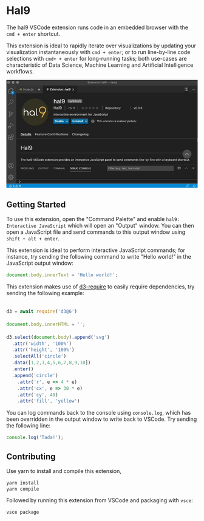 # Hal9

The hal9 VSCode extension runs code in an embedded browser with the `cmd + enter` shortcut.

This extension is ideal to rapidly iterate over visualizations by updating your visualization instantaneously with `cmd + enter`; or to run line-by-line code selections with `cmd+ + enter` for long-running tasks; both use-cases are characteristic of Data Science, Machine Learning and Artificial Intelligence workflows.

![Hal9 VSCode Preview](hal9-vscode.gif)

## Getting Started

To use this extension, open the "Command Palette" and enable `hal9: Interactive JavaScript` which will open an "Output" window. You can then open a JavaScript file and send commands to this output window using `shift + alt + enter`.

This extension is ideal to perform interactive JavaScript commands; for instance, try sending the following command to write "Hello world!" in the JavaScript output window:

```js
document.body.innerText = 'Hello world!';
```

This extension makes use of [d3-require](https://github.com/d3/d3-require) to easily require dependencies, try sending the following example:

```js

d3 = await require('d3@6')

document.body.innerHTML = '';

d3.select(document.body).append('svg')
  .attr('width', '100%')
  .attr('height', '100%')
  .selectAll('circle')
  .data([1,2,3,4,5,6,7,8,9,10])
  .enter()
  .append('circle')
    .attr('r', e => 4 * e)
    .attr('cx', e => 30 * e)
    .attr('cy', 40)
    .attr('fill', 'yellow')
```

You can log commands back to the console using `console.log`, which has been overridden in the output window to write back to VSCode. Try sending the following line:

```js
console.log('Tada!');
```

## Contributing

Use yarn to install and compile this extension,

```
yarn install
yarn compile
```

Followed by running this extension from VSCode and packaging with `vsce`:

```
vsce package
```
